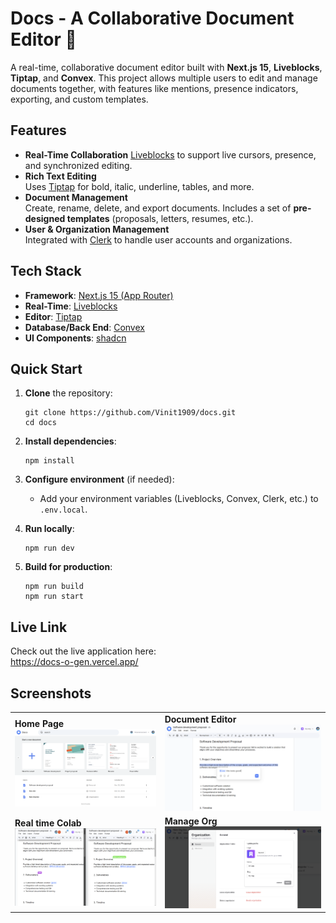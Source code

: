 # Docs - A Collaborative Document Editor 📄

A real-time, collaborative document editor built with **Next.js 15**, **Liveblocks**, **Tiptap**, and **Convex**. This project allows multiple users to edit and manage documents together, with features like mentions, presence indicators, exporting, and custom templates.

## Features

- **Real-Time Collaboration**
  [Liveblocks](https://liveblocks.io/) to support live cursors, presence, and synchronized editing.
- **Rich Text Editing**  
  Uses [Tiptap](https://tiptap.dev/) for bold, italic, underline, tables, and more.
- **Document Management**  
  Create, rename, delete, and export documents. Includes a set of **pre-designed templates** (proposals, letters, resumes, etc.).
- **User & Organization Management**  
  Integrated with [Clerk](https://clerk.com/) to handle user accounts and organizations.

## Tech Stack

- **Framework**: [Next.js 15 (App Router)](https://nextjs.org/)
- **Real-Time**: [Liveblocks](https://liveblocks.io/)
- **Editor**: [Tiptap](https://tiptap.dev/)
- **Database/Back End**: [Convex](https://convex.dev/)
- **UI Components**: [shadcn](https://ui.shadcn.com/)

## Quick Start

1. **Clone** the repository:
   ```
   git clone https://github.com/Vinit1909/docs.git
   cd docs
   ```
2. **Install dependencies**:
   ```
   npm install
   ```
3. **Configure environment** (if needed):
   - Add your environment variables (Liveblocks, Convex, Clerk, etc.) to `.env.local`.

4. **Run locally**:
   ```
   npm run dev
   ```
5. **Build for production**:
   ```
   npm run build
   npm run start
   ```

## Live Link
Check out the live application here:  
https://docs-o-gen.vercel.app/

## Screenshots

|  |  |
|---|---|
| **Home Page**<br>[![Home Page](./public/docs-home.png)](./public/docs-home.png) | **Document Editor**<br>[![Document Editor](./public/docs-editor.png)](./public/docs-editor.png) |
| **Real time Colab**<br>[![Real time Colab](./public/docs-realtime.png)](./public/docs-realtime.png) | **Manage Org**<br>[![Manage Orgs](./public/docs-manageorg.png)](./public/docs-manageorg.png)|
